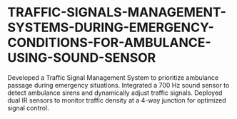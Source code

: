 # TRAFFIC-SIGNALS-MANAGEMENT-SYSTEMS-DURING-EMERGENCY-CONDITIONS-FOR-AMBULANCE-USING-SOUND-SENSOR
Developed a Traffic Signal Management System to prioritize ambulance passage during emergency situations. Integrated a 700 Hz sound sensor to detect ambulance sirens and dynamically adjust traffic signals. Deployed dual IR sensors to monitor traffic density at a 4-way junction for optimized signal control.
